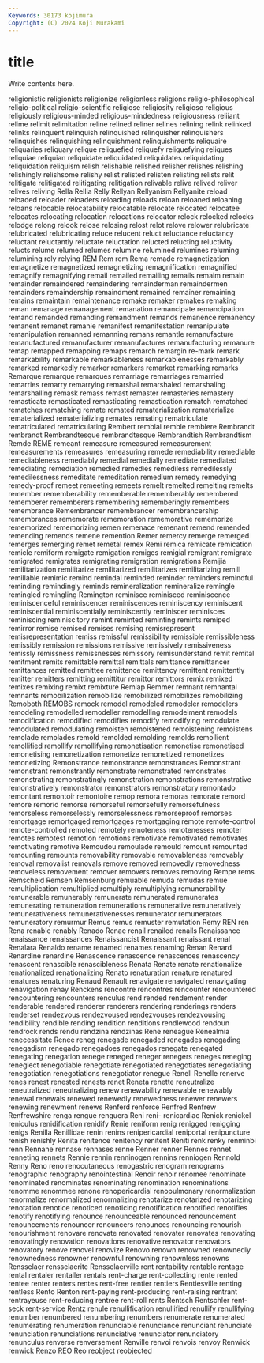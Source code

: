 ```yaml
---
Keywords: 30173 kojimura
Copyright: (C) 2024 Koji Murakami
---
```


# title

Write contents here.



religionistic religionists religionize religionless religions religio-philosophical religio-political religio-scientific religiose
religiosity religioso religious religiously religious-minded religious-mindedness religiousness reliiant relime relimit
relimitation reline relined reliner relines relining relink relinked relinks relinquent
relinquish relinquished relinquisher relinquishers relinquishes relinquishing relinquishment relinquishments reliquaire reliquaries
reliquary relique reliquefied reliquefy reliquefying reliques reliquiae reliquian reliquidate reliquidated
reliquidates reliquidating reliquidation reliquism relish relishable relished relisher relishes relishing
relishingly relishsome relishy relist relisted relisten relisting relists relit relitigate
relitigated relitigating relitigation relivable relive relived reliver relives reliving Rella
Rellia Relly Rellyan Rellyanism Rellyanite reload reloaded reloader reloaders reloading
reloads reloan reloaned reloaning reloans relocable relocatability relocatable relocate relocated
relocatee relocates relocating relocation relocations relocator relock relocked relocks relodge
relong relook relose relosing relost relot relove relower relubricate relubricated
relubricating reluce relucent reluct reluctance reluctancy reluctant reluctantly reluctate reluctation
relucted relucting reluctivity relucts relume relumed relumes relumine relumined relumines
reluming relumining rely relying REM Rem rem Rema remade remagnetization
remagnetize remagnetized remagnetizing remagnification remagnified remagnify remagnifying remail remailed remailing
remails remaim remain remainder remaindered remaindering remainderman remaindermen remainders remaindership
remaindment remained remainer remaining remains remaintain remaintenance remake remaker remakes
remaking reman remanage remanagement remanation remancipate remancipation remand remanded remanding
remandment remands remanence remanency remanent remanet remanie remanifest remanifestation remanipulate
remanipulation remanned remanning remans remantle remanufacture remanufactured remanufacturer remanufactures remanufacturing
remanure remap remapped remapping remaps remarch remargin re-mark remark remarkability
remarkable remarkableness remarkablenesses remarkably remarked remarkedly remarker remarkers remarket remarking
remarks Remarque remarque remarques remarriage remarriages remarried remarries remarry remarrying
remarshal remarshaled remarshaling remarshalling remask remass remast remaster remasteries remastery
remasticate remasticated remasticating remastication rematch rematched rematches rematching remate remated
rematerialization rematerialize rematerialized rematerializing remates remating rematriculate rematriculated rematriculating Rembert
remblai remble remblere Rembrandt rembrandt Rembrandtesque rembrandtesque Rembrandtish Rembrandtism Remde
REME remeant remeasure remeasured remeasurement remeasurements remeasures remeasuring remede remediability
remediable remediableness remediably remedial remedially remediate remediated remediating remediation remedied
remedies remediless remedilessly remedilessness remeditate remeditation remedium remedy remedying remedy-proof
remeet remeeting remeets remelt remelted remelting remelts remember rememberability rememberable
rememberably remembered rememberer rememberers remembering rememberingly remembers remembrance Remembrancer remembrancer
remembrancership remembrances rememorate rememoration rememorative rememorize rememorized rememorizing remen remenace
remenant remend remended remending remends remene remention Remer remercy remerge
remerged remerges remerging remet remetal remex Remi remica remicate remication
remicle remiform remigate remigation remiges remigial remigrant remigrate remigrated remigrates
remigrating remigration remigrations Remijia remilitarization remilitarize remilitarized remilitarizes remilitarizing remill
remillable remimic remind remindal reminded reminder reminders remindful reminding remindingly
reminds remineralization remineralize remingle remingled remingling Remington reminisce reminisced reminiscence
reminiscenceful reminiscencer reminiscences reminiscency reminiscent reminiscential reminiscentially reminiscently reminiscer reminisces
reminiscing reminiscitory remint reminted reminting remints remiped remirror remise remised
remises remising remisrepresent remisrepresentation remiss remissful remissibility remissible remissibleness remissibly
remission remissions remissive remissively remissiveness remissly remissness remissnesses remissory remisunderstand
remit remital remitment remits remittable remittal remittals remittance remittancer remittances
remitted remittee remittence remittency remittent remittently remitter remitters remitting remittitur
remittor remittors remix remixed remixes remixing remixt remixture Remlap Remmer
remnant remnantal remnants remobilization remobilize remobilized remobilizes remobilizing Remoboth REMOBS
remock remodel remodeled remodeler remodelers remodeling remodelled remodeller remodelling remodelment
remodels remodification remodified remodifies remodify remodifying remodulate remodulated remodulating remoisten
remoistened remoistening remoistens remolade remolades remold remolded remolding remolds remollient
remollified remollify remollifying remonetisation remonetise remonetised remonetising remonetization remonetize remonetized
remonetizes remonetizing Remonstrance remonstrance remonstrances Remonstrant remonstrant remonstrantly remonstrate remonstrated
remonstrates remonstrating remonstratingly remonstration remonstrations remonstrative remonstratively remonstrator remonstrators remonstratory
remontado remontant remontoir remontoire remop remora remoras remorate remord remore
remorid remorse remorseful remorsefully remorsefulness remorseless remorselessly remorselessness remorseproof remorses
remortgage remortgaged remortgages remortgaging remote remote-control remote-controlled remoted remotely remoteness
remotenesses remoter remotes remotest remotion remotions remotivate remotivated remotivates remotivating
remotive Remoudou remoulade remould remount remounted remounting remounts removability removable
removableness removably removal removalist removals remove removed removedly removedness removeless
removement remover removers removes removing Rempe rems Remscheid Remsen Remsenburg
remuable remuda remudas remue remultiplication remultiplied remultiply remultiplying remunerability remunerable
remunerably remunerate remunerated remunerates remunerating remuneration remunerations remunerative remuneratively remunerativeness
remunerativenesses remunerator remunerators remuneratory remurmur Remus remus remuster remutation Remy
REN ren Rena renable renably Renado Renae renail renailed renails
Renaissance renaissance renaissances Renaissancist Renaissant renaissant renal Renalara Renaldo rename
renamed renames renaming Renan Renard Renardine renardine Renascence renascence renascences
renascency renascent renascible renascibleness Renata Renate renate renationalize renationalized renationalizing
Renato renaturation renature renatured renatures renaturing Renaud Renault renavigate renavigated
renavigating renavigation renay Renckens rencontre rencontres rencounter rencountered rencountering rencounters
renculus rend rended rendement render renderable rendered renderer renderers rendering
renderings renders renderset rendezvous rendezvoused rendezvouses rendezvousing rendibility rendible rending
rendition renditions rendlewood rendoun rendrock rends rendu rendzina rendzinas Rene
reneague Renealmia renecessitate Renee reneg renegade renegaded renegades renegading renegadism
renegado renegadoes renegados renegate renegated renegating renegation renege reneged reneger
renegers reneges reneging reneglect renegotiable renegotiate renegotiated renegotiates renegotiating renegotiation
renegotiations renegotiator renegue Renell Renelle renerve renes renest renested renests
renet Reneta renette reneutralize reneutralized reneutralizing renew renewability renewable renewably
renewal renewals renewed renewedly renewedness renewer renewers renewing renewment renews
Renferd renforce Renfred Renfrew Renfrewshire renga rengue renguera Reni reni-
renicardiac Renick renickel reniculus renidification renidify Renie reniform renig renigged
renigging renigs Renilla Renillidae renin renins renipericardial reniportal renipuncture renish
renishly Renita renitence renitency renitent Reniti renk renky renminbi renn
Rennane rennase rennases renne Renner renner Rennes rennet renneting rennets
Rennie rennin renninogen rennins renniogen Rennold Renny Reno reno renocutaneous
renogastric renogram renograms renographic renography renointestinal Renoir renoir renomee renominate
renominated renominates renominating renomination renominations renomme renommee renone renopericardial renopulmonary
renormalization renormalize renormalized renormalizing renotarize renotarized renotarizing renotation renotice renoticed
renoticing renotification renotified renotifies renotify renotifying renounce renounceable renounced renouncement
renouncements renouncer renouncers renounces renouncing renourish renourishment renovare renovate renovated
renovater renovates renovating renovatingly renovation renovations renovative renovator renovators renovatory
renove renovel renovize Renovo renown renowned renownedly renownedness renowner renownful
renowning renownless renowns Rensselaer rensselaerite Rensselaerville rent rentability rentable rentage
rental rentaler rentaller rentals rent-charge rent-collecting rente rented rentee renter
renters rentes rent-free rentier rentiers Rentiesville renting rentless Rento Renton
rent-paying rent-producing rent-raising rentrant rentrayeuse rent-reducing rentree rent-roll rents Rentsch
Rentschler rent-seck rent-service Rentz renule renullification renullified renullify renullifying renumber
renumbered renumbering renumbers renumerate renumerated renumerating renumeration renunciable renunciance renunciant
renunciate renunciation renunciations renunciative renunciator renunciatory renunculus renverse renversement Renville
renvoi renvois renvoy Renwick renwick Renzo REO Reo reobject reobjected
